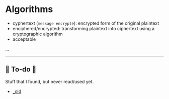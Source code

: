 # Algorithms

<div class="row row-cols-md-2"><div>

* cyphertext (`message encrypté`): encrypted form of the original plaintext
* enciphered/encrypted: transforming plaintext into ciphertext using a cryptographic algorithm
* acceptable
</div><div>

...
</div></div>

<hr class="sep-both">

## 👻 To-do 👻

Stuff that I found, but never read/used yet.

<div class="row row-cols-md-2"><div>

* [_old](_old.md)
</div><div>

</div></div>